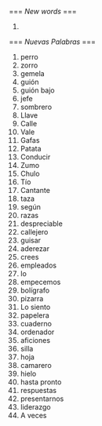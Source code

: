 === *New words* ===

1.

=== *Nuevas Palabras* ===

1. perro
2. zorro
3. gemela
4. guión
5. guión bajo
6. jefe
7. sombrero
8. Llave
9. Calle
10. Vale
11. Gafas
12. Patata
13. Conducir
14. Zumo
15. Chulo
16. Tío
17. Cantante
18. taza
19. según
20. razas
21. despreciable
22. callejero
23. guisar
24. aderezar
25. crees  
26. empleados
27. lo
28. empecemos
29. bolígrafo
30. pizarra
31. Lo siento
32. papelera
33. cuaderno
34. ordenador
35. aficiones
36. silla
37. hoja
38. camarero
39. hielo
40. hasta pronto
41. respuestas
42. presentarnos
43. liderazgo
44. A veces
